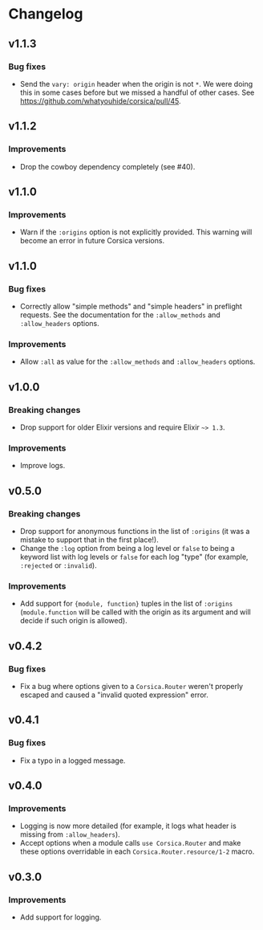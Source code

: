 # Changelog

## v1.1.3

### Bug fixes

  * Send the `vary: origin` header when the origin is not `*`. We were doing this in some cases before but we missed a handful of other cases. See https://github.com/whatyouhide/corsica/pull/45.

## v1.1.2

### Improvements

  * Drop the cowboy dependency completely (see #40).

## v1.1.0

### Improvements

  * Warn if the `:origins` option is not explicitly provided. This warning will become an error in future Corsica versions.

## v1.1.0

### Bug fixes

  * Correctly allow "simple methods" and "simple headers" in preflight requests. See the documentation for the `:allow_methods` and `:allow_headers` options.

### Improvements

  * Allow `:all` as value for the `:allow_methods` and `:allow_headers` options.

## v1.0.0

### Breaking changes

  * Drop support for older Elixir versions and require Elixir `~> 1.3`.

### Improvements

  * Improve logs.

## v0.5.0

### Breaking changes

  * Drop support for anonymous functions in the list of `:origins` (it was a mistake to support that in the first place!).
  * Change the `:log` option from being a log level or `false` to being a keyword list with log levels or `false` for each log "type" (for example, `:rejected` or `:invalid`).

### Improvements

  * Add support for `{module, function}` tuples in the list of `:origins` (`module.function` will be called with the origin as its argument and will decide if such origin is allowed).

## v0.4.2

### Bug fixes

  * Fix a bug where options given to a `Corsica.Router` weren't properly escaped and caused a "invalid quoted expression" error.

## v0.4.1

### Bug fixes

  * Fix a typo in a logged message.

## v0.4.0

### Improvements

  * Logging is now more detailed (for example, it logs what header is missing from `:allow_headers`).
  * Accept options when a module calls `use Corsica.Router` and make these options overridable in each `Corsica.Router.resource/1-2` macro.

## v0.3.0

### Improvements

* Add support for logging.
